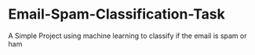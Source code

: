 # Email-Spam-Classification-Task

A Simple Project using machine learning to classify if the email is spam or ham 

